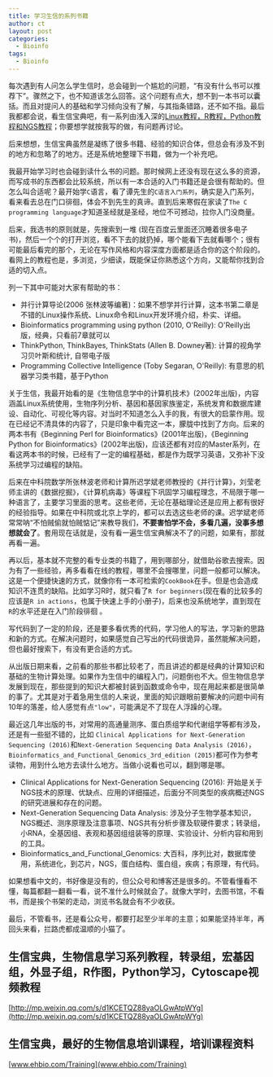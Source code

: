 ```yaml
---
title: 学习生信的系列书籍
author: ct
layout: post
categories:
  - Bioinfo
tags:
  - Bioinfo
---
```



每次遇到有人问怎么学生信时，总会碰到一个尴尬的问题，“有没有什么书可以推荐下”。骤然之下，也不知道该怎么回答。这个问题有点大，想不到一本书可以囊括。而且对提问人的基础和学习倾向没有了解，与其指条错路，还不如不指。最后我都都会说，看生信宝典吧，有一系列由浅入深的[Linux教程，R教程，Python教程和NGS教程](https://mp.weixin.qq.com/s?__biz=MzI5MTcwNjA4NQ==&amp;mid=2247484537&amp;idx=1&amp;sn=7676520b55cf70a8e492d71610176f45&amp;chksm=ec0dc1f3db7a48e57fadc17be5c4bd541d515b14fdb19ab67e82a8df0bc29fa8e122ce71b74d#rd)；你要想学就按我写的做，有问题再讨论。

后来想想，生信宝典虽然是凝练了很多书籍、经验的知识合体，但总会有涉及不到的地方和忽略了的地方。还是系统地整理下书籍，做为一个补充吧。

我最开始学习时也会碰到读什么书的问题。那时候网上还没有现在这么多的资源，而写成书的东西都会比较系统，所以有一本合适的入门书籍还是会很有帮助的。但怎么叫合适呢？最开始学`C`语言，看了谭先生的`C语言入门系列`，确实是入门系列，看来看去总在门口徘徊，体会不到先生的真谛。直到后来寒假在家读了`The C programming language`才知道圣经就是圣经，地位不可撼动，拉你入门没商量。

后来，我选书的原则就是，先搜索到一堆 (现在百度云里面还沉睡着很多电子书)，然后一个个的打开浏览，看不下去的就扔掉，哪个能看下去就看哪个；很有可能最后看完的那个，无论在写作风格和内容深度方面都是适合你的这个阶段的。看网上的教程也是，多浏览，少细读，既能保证你熟悉这个方向，又能帮你找到合适的切入点。

列一下其中可能对大家有帮助的书：

* 并行计算导论(2006 张林波等编著)：如果不想学并行计算，这本书第二章是不错的Linux操作系统、Linux命令和Linux开发环境介绍，朴实、详细。
* Bioinformatics programming using python (2010, O'Reilly): O'Reilly出版，经典，只看前7章就可以
* ThinkPython, ThinkBayes, ThinkStats (Allen B. Downey著): 计算的视角学习贝叶斯和统计, 自带电子版
* Programming Collective Intelligence (Toby Segaran, O'Reilly): 有意思的机器学习类书籍，基于Python

关于生信，我最开始看的是《生物信息学中的计算机技术》(2002年出版)，内容涵盖Linux系统使用，生物序列分析、基因和基因家族鉴定，系统发育和数据库建设、自动化、可视化等内容。对当时不知道怎么入手的我，有很大的启蒙作用。现在已经记不清具体的内容了，只是印象中看完这一本，朦胧中找到了方向。后来的两本书有《Beginning Perl for Bioinformatics》(2001年出版)，《Beginning Python for Bioinformatics》(2002年出版)，应该还都有对应的Master系列，在看这两本书的时候，已经有了一定的编程基础，都是作为既学习英语，又弥补下没系统学习过编程的缺陷。

后来在中科院数学所张林波老师和计算所迟学斌老师教授的《并行计算》，刘莹老师主讲的《数据挖掘》，《计算机病毒》等课程下巩固学习编程理念，不局限于哪一种语言了，主要学习里面的思考。这些老师，无论在基础理论还是应用上都有很好的经验指导。如果在中科院或北京上学的，都可以去选这些老师的课。迟学斌老师常常呐“不怕贼偷就怕贼惦记”来教导我们，**不要害怕学不会，多看几遍，没事多想想就会了**。套用现在话就是，没有看一遍生信宝典解决不了的问题，如果有，那就再看一遍。

再以后，基本就不完整的看专业类的书籍了，用到哪部分，就借助谷歌去搜索。因为有了一些经验，再多看看在线的教程，哪里不会搜哪里，问题一般都可以解决。这是一个便捷快速的方式，就像你有一本可检索的`CookBook`在手。但是也会造成知识不连贯的缺陷。比如学习R时，就只看了`R for beginners`(现在看的比较多的应该是`R in actions`，也属于快速上手的小册子)，后来也没系统地学，直到现在`R`的水平还是在入门阶段徘徊 。


写代码到了一定的阶段，还是要多看优秀的代码，学习他人的写法，学习新的思路和新的方式。在解决问题时，如果感觉自己写出的代码很诡异，虽然能解决问题，但也最好搜索下，有没有更合适的方式。

从出版日期来看，之前看的那些书都比较老了，而且讲述的都是经典的计算知识和基础的生物计算处理。如果作为生信中的编程入门，问题倒也不大。但生物信息学发展到现在，那些提到的知识大都被封装到函数或命令中，现在用起来都是很简单的事了。尤其是对于着急用生信的人来说，里面的知识跟眼前要解决的问题中间有10年的落差，给人感觉有点`"low"`，可能满足不了现在人浮躁的心理。

最近这几年出版的书，对常用的高通量测序、蛋白质组学和代谢组学等都有涉及，还是有一些挺不错的，比如 `Clinical Applications for Next-Generation Sequencing (2016)`和`Next-Generation Sequencing Data Analysis (2016)`，`Bioinformatics_and_Functional_Genomics_3rd_edition (2015)`都可作为参考读物，用到什么地方去读什么地方。当做小说看也可以，翻到哪是哪。

* Clinical Applications for Next-Generation Sequencing (2016): 开始是关于NGS技术的原理、优缺点、应用的详细描述，后面分不同类型的疾病概述NGS的研究进展和存在的问题。
* Next-Generation Sequencing Data Analysis: 涉及分子生物学基本知识，NGS概述、测序原理及注意事项、NGS共有分析步骤及软硬件要求；转录组，小RNA，全基因组、表观和基因组组装等的原理、实验设计、分析内容和用到的工具。
* Bioinformatics_and_Functional_Genomics: 大百科，序列比对，数据库使用，系统进化，到芯片，NGS，蛋白结构、蛋白组，疾病；有原理，有代码。

如果想看中文的，书好像是没有的，但公众号和博客还是很多的。不管看懂看不懂，每篇都翻一翻看一看，说不准什么时候就会了。就像大学时，去图书馆，不看书，而是挨个书架的走动，浏览书名就会有不少收获。

最后，不管看书，还是看公众号，都要打起至少半年的主意；如果能坚持半年，再回头来看，拦路虎都成温顺的小猫了。




## 生信宝典，生物信息学习系列教程，转录组，宏基因组，外显子组，R作图，Python学习，Cytoscape视频教程

[http://mp.weixin.qq.com/s/d1KCETQZ88yaOLGwAtpWYg](http://mp.weixin.qq.com/s/d1KCETQZ88yaOLGwAtpWYg)

## 生信宝典，最好的生物信息培训课程，培训课程资料

[www.ehbio.com/Training](www.ehbio.com/Training)
